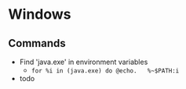 # Windows
## Commands
* Find 'java.exe' in environment variables
  * `for %i in (java.exe) do @echo.   %~$PATH:i`
* todo
